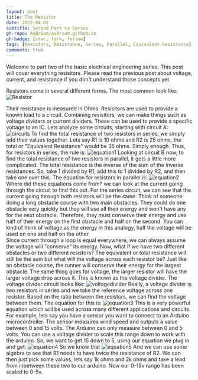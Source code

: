 ```yaml
---
layout: post
title: The Resistor
date: 2022-04-03
subtitle: Second Part to Series
gh-repo: Av8rSam/av8rsam.github.io
gh-badge: [star, fork, follow]
tags: [Resistors, Resistance, Series, Parallel, Equivalent Resistance]
comments: true
---
```

Welcome to part two of the basic electrical engineering series. This post will cover everything resisitors. Please read the previous post about voltage, current, and resistance if you don't understand those concepts yet. 

Resistors come in several different forms. The most common look like:
![Resistor](https://www.electronicsforu.com/wp-contents/uploads/2021/06/3-9.jpg)

Their resistance is measured in Ohms. Resisitors are used to provide a known load to a circuit. Combining resisitors, we can make things such as voltage dividers or current dividers. These can be used to provide a specific voltage to an IC. Lets analyze some circuits, starting with circuit A:
![circuits](https://external-content.duckduckgo.com/iu/?u=https%3A%2F%2Fd2vlcm61l7u1fs.cloudfront.net%2Fmedia%2F7c0%2F7c0faad2-c154-4b34-a07a-7fb3321435fe%2Fphpvd4VzE.png&f=1&nofb=1.jpg)
To find the total resistance of two resistors in series, we simply add their values together. Lets say R1 is 10 ohms and R2 is 25 ohms, the total or "Equivalent Resistance" would be 35 ohms. Simply enough. Thus, for resistors in series, the rule is:
![equation1](https://latex.codecogs.com/png.image?\dpi{110}R_{eq}&space;=&space;\sum{R_{1,&space;2,&space;3..n}})
Looking at circuit B now, to find the total resistance of two resistors in parallel, it gets a little more complicated. The total resistance is the inverse of the sum of the inverse resistances. So, take 1 divided by R1, add this to 1 divided by R2, and then take one over this. The equation for resistors in parallel is:
![equation2](https://latex.codecogs.com/png.image?\dpi{110}R_{eq}&space;=&space;(\sum{R_{n}^{-1}})^{-1})
Where did these equations come from? we can look at the current going through the circuit to find this out. For the series circuit, we can see that the current going through both resistors will be the same. Think of someone doing a long obstacle course with two main obstacles. They could do one obstacle very quickly but they will use all their energy and won't have any for the next obstacle. Therefore, they must conserve their energy and use half of their energy on the first obstacle and half on the second. You can kind of think of voltage as the energy in this analogy, half the voltage will be used on one and half on the other.  
Since current through a loop is equal everywhere, we can always assume the voltage will "conserve" its energy. Now, what if we have two different obstacles or two different resistors? The equivalent or total resistance will still be the sum but what will the voltage across each resistor be? Just like an obstacle course, the runner will conserve their energy for the largest obstacle. The same thing goes for voltage, the larger resistor will have the larger voltage drop across it. 
This is known as the voltage divider. The voltage divider circuit looks like:
![voltagedivider](https://external-content.duckduckgo.com/iu/?u=http%3A%2F%2Fwww.abelectronics.co.uk%2Fdocs%2Ftools%2Fresistor%2Fvoltage-divider.gif&f=1&nofb=1.jpg)
Really, a voltage divider is two resistors in series and we take the reference voltage across one resistor. Based on the ratio between the resistors, we can find the voltage between them. The equation for this is: 
![equation3](https://latex.codecogs.com/png.image?\dpi{110}V_{out}=V_{in}*\frac{R_2}{R_1&space;&plus;&space;R_2})
This is a very powerful equation which will be used across many different applications and circuits. For example, lets say you have a sensor you want to connect to an Arduino microcontroller. The sensor measures wind speed and outputs a value between 0 and 15 volts. The Arduino can only measure between 0 and 5 volts. You can use a voltage divider to scale this range down to work with the arduino. So, we want to get 15 down to 5, using our equation we plug in and get:
![equation4](https://latex.codecogs.com/png.image?\dpi{110}5=15*\frac{R_2}{R_1&space;&plus;&space;R_2})
So we know that 
![equation5](https://latex.codecogs.com/png.image?\dpi{110}\frac{R_2}{R_1&space;&plus;&space;R_2}&space;=&space;\frac{1}{3})
And we can use some algebra to see that R1 needs to have twice the resistance of R2. We can then just pick some values, lets say 1k ohms and 2k ohms and take a lead from inbetween these two to our arduino. Now our 0-15v range has been scaled to 0-5v. 

